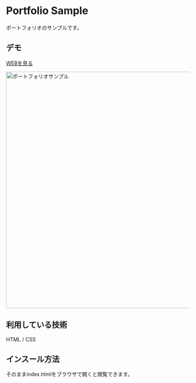 Portfolio Sample
====

ポートフォリオのサンプルです。

## デモ
[WEBを見る](https://techis-jp-portfolio-sample-one.herokuapp.com/)

<img width="647" alt="ポートフォリオサンプル" src="https://user-images.githubusercontent.com/85745479/122237634-70876780-cefa-11eb-8b78-32918e0ac584.png">


## 利用している技術
HTML / CSS

## インスール方法
そのままindex.htmlをブラウザで開くと閲覧できます。
